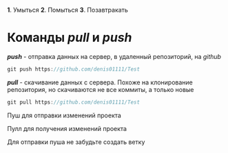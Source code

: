**1**. Умыться
**2**. Помыться
**3**. Позавтракать

# **Команды _pull_ и _push_** 
__*push*__ - отправка данных на сервер, в удаленный репозиторий, на _github_
```csharp
git push https://github.com/denis01111/Test 
```
__*pull*__ - скачивание данных с сервера. Похоже на клонирование репозитория, но скачиваются не все коммиты, а только новые
```csharp
git pull https://github.com/denis01111/Test 
```
Пуш для отправки изменений проекта 

Пулл для получения изменений проекта

Для отправки пуша не забудьте создать ветку